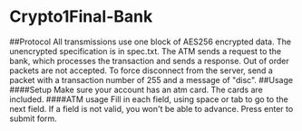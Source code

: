 Crypto1Final-Bank
=================
##Protocol
All transmissions use one block of AES256 encrypted data. The unencrypted specification is in spec.txt.
The ATM sends a request to the bank, which processes the transaction and sends a response. Out of order packets are not accepted.
To force disconnect from the server, send a packet with a transaction number of 255 and a message of "disc".
##Usage
####Setup
Make sure your account has an atm card. The cards are included.
####ATM usage
Fill in each field, using space or tab to go to the next field.
If a field is not valid, you won't be able to advance.
Press enter to submit form.
